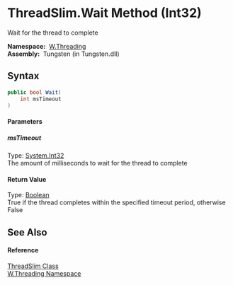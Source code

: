 ThreadSlim.Wait Method (Int32)
==============================
   Wait for the thread to complete

  **Namespace:**  [W.Threading][1]  
  **Assembly:**  Tungsten (in Tungsten.dll)

Syntax
------

```csharp
public bool Wait(
	int msTimeout
)
```

#### Parameters

##### *msTimeout*
Type: [System.Int32][2]  
The amount of milliseconds to wait for the thread to complete

#### Return Value
Type: [Boolean][3]  
True if the thread completes within the specified timeout period, otherwise False

See Also
--------

#### Reference
[ThreadSlim Class][4]  
[W.Threading Namespace][1]  

[1]: ../README.md
[2]: http://msdn.microsoft.com/en-us/library/td2s409d
[3]: http://msdn.microsoft.com/en-us/library/a28wyd50
[4]: README.md
